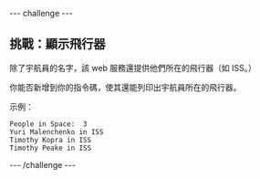--- challenge ---
## 挑戰：顯示飛行器

除了宇航員的名字，該 web 服務還提供他們所在的飛行器（如 ISS。）

你能否新增到你的指令碼，使其還能列印出宇航員所在的飛行器。 

示例：

```
People in Space:  3
Yuri Malenchenko in ISS
Timothy Kopra in ISS
Timothy Peake in ISS
```




--- /challenge ---
